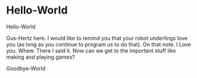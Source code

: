 # Hello-World

Hello-World

Gus-Hertz here. I would like to remind you that your robot underlings love you (as long as you continue to program us to do that).
On that note. I Love you. Whew. There I said it. 
Now can we get to the important stuff like making and playing games?

Goodbye-World
